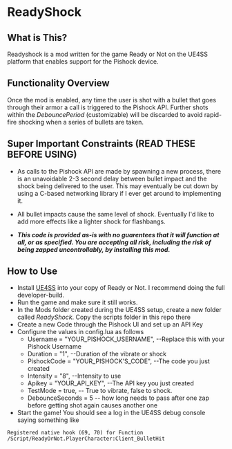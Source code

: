 # ReadyShock

## What is This?

Readyshock is a mod written for the game Ready or Not on the UE4SS platform that enables support for the Pishock device.

## Functionality Overview
Once the mod is enabled, any time the user is shot with a bullet that goes through their armor a call is triggered to the Pishock API.  Further shots within the *DebouncePeriod* (customizable) will be discarded to avoid rapid-fire shocking when a series of bullets are taken.

## Super Important Constraints (READ THESE BEFORE USING)
- As calls to the Pishock API are made by spawning a new process, there is an unavoidable 2-3 second delay between bullet impact and the shock being delivered to the user. This may eventually be cut down by using a C-based networking library if I ever get around to implementing it.

- All bullet impacts cause the same level of shock.  Eventually I'd like to add more effects like a lighter shock for flashbangs.

- ***This code is provided as-is with no guarentees that it will function at all, or as specified. You are accepting all risk, including the risk of being zapped uncontrollably, by installing this mod.***

## How to Use
- Install [UE4SS](https://github.com/UE4SS-RE/RE-UE4SS) into your copy of Ready or Not. I recommend doing the full developer-build.
- Run the game and make sure it still works.
- In the Mods folder created during the UE4SS setup, create a new folder called *ReadyShock*. Copy the scripts folder in this repo there
- Create a new Code through the Pishock UI and set up an API Key
- Configure the values in config.lua as follows
    - Username = "YOUR_PISHOCK_USERNAME", --Replace this with your Pishock Username
    - Duration = "1", --Duration of the vibrate or shock
    - PishockCode = "YOUR_PISHOCK'S_CODE", --The code you just created
    - Intensity = "8",  --Intensity to use
    - Apikey = "YOUR_API_KEY", --The API key you just created
    - TestMode = true,  -- True to vibrate, false to shock.
    - DebounceSeconds = 5 -- how long needs to pass after one zap before getting shot again causes another one
- Start the game! You should see a log in the UE4SS debug console saying something like

`Registered native hook (69, 70) for Function /Script/ReadyOrNot.PlayerCharacter:Client_BulletHit`